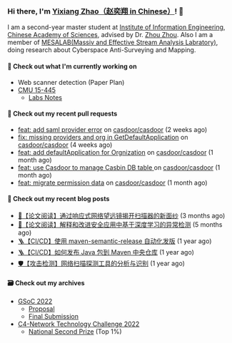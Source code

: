 ### Hi there, I'm [Yixiang Zhao（赵奕翔 in Chinese）](https://yinxiu.in)! 👋 

I am a second-year master student at [Institute of Information Engineering](http://www.iie.ac.cn/), [Chinese Academy of Sciences](https://www.cas.cn/), advised by Dr. [Zhou Zhou](http://people.ucas.edu.cn/~zhouzhou). Also I am a member of [MESALAB(Massiv and Effective Stream Analysis Labratory)](http://mesalab.cn/), doing research about Cyberspace Anti-Surveying and Mapping.

#### 🔭 Check out what I'm currently working on

- Web scanner detection (Paper Plan)
- [CMU 15-445](https://15445.courses.cs.cmu.edu/fall2022/)
  - [Labs Notes](https://ts4sdpvy1p.feishu.cn/wiki/wikcnQMxprDrkEO8A5Bu7GpW0xb)

#### 🔨 Check out my recent pull requests

- [feat: add saml provider error](https://github.com/casdoor/casdoor/pull/1168) on [casdoor/casdoor](https://github.com/casdoor/casdoor) (2 weeks ago)
- [fix: missing providers and org in GetDefaultApplication](https://github.com/casdoor/casdoor/pull/1123) on [casdoor/casdoor](https://github.com/casdoor/casdoor) (4 weeks ago)
- [feat: add defaultApplication for Orgnization](https://github.com/casdoor/casdoor/pull/1111) on [casdoor/casdoor](https://github.com/casdoor/casdoor) (1 month ago)
- [feat: use Casdoor to manage Casbin DB table ](https://github.com/casdoor/casdoor/pull/1100) on [casdoor/casdoor](https://github.com/casdoor/casdoor) (1 month ago)
- [feat: migrate permission data](https://github.com/casdoor/casdoor/pull/1083) on [casdoor/casdoor](https://github.com/casdoor/casdoor) (1 month ago)

#### 📜 Check out my recent blog posts

- [📘【论文阅读】通过响应式网络望远镜揭开扫描器的新面纱](https://yinxiu.in/2022/paper-share-spoki.html) (3 months ago)
- [📘【论文阅读】解释和改进安全应用中基于深度学习的异常检测](https://yinxiu.in/2022/paper-share-deepaid.html) (5 months ago)
- [🪜【CI/CD】使用 maven-semantic-release 自动化发版](https://yinxiu.in/2021/maven-semantic-release.html) (1 year ago)
- [🪜【CI/CD】如何发布 Java 包到 Maven 中央仓库](https://yinxiu.in/2021/publish-to-maven.html) (1 year ago)
- [🛡️【攻击检测】网络扫描探测工具的分析与识别](https://yinxiu.in/2021/scanner-analysis-and-detect.html) (1 year ago)

#### 🗃️ Check out my archives

- [GSoC 2022](https://summerofcode.withgoogle.com/programs/2022/projects/ev4TPeRU) 
  - [Proposal](https://docs.google.com/document/d/1SZLReZ7T-OwitPYOxYSbNU5zidfieYed9hOaZ6xOi1A/edit?usp=sharing)
  - [Final Submission](https://docs.google.com/document/d/11wcSsxuitPylEXTD9kbwXj2VADgvoy9pUYBv4FvMrbw/edit?usp=sharing)
- [C4-Network Technology Challenge 2022](http://net.c4best.cn/)
  - [National Second Prize](https://mp.weixin.qq.com/s/jGEDLDVsUCf0QbGLCVBsow) (Top 1%)





